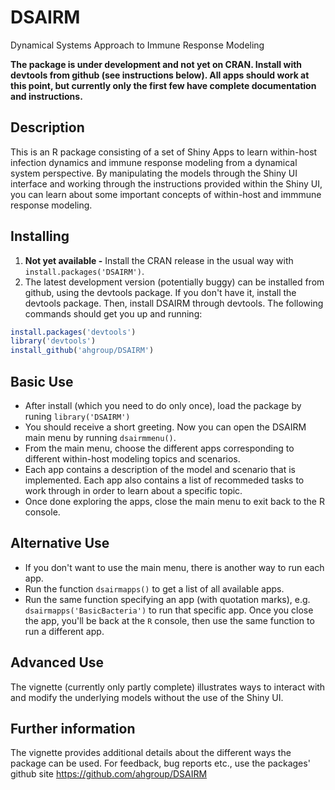 # DSAIRM
Dynamical Systems Approach to Immune Response Modeling

**The package is under development and not yet on CRAN. Install with devtools from github (see instructions below). All apps should work at this point, but currently only the first few have complete documentation and instructions.**


## Description
This is an R package consisting of a set of Shiny Apps to learn within-host infection dynamics and immune response modeling from a dynamical system perspective. By manipulating the models through the Shiny UI interface and working through the instructions provided within the Shiny UI, you can learn about some important concepts of within-host and immmune response modeling. 

## Installing
1. **Not yet available -** Install the CRAN release in the usual way with `install.packages('DSAIRM')`.
2. The latest development version (potentially buggy) can be installed from github, using the devtools package. If you don't have it, install the devtools package. Then, install DSAIRM through devtools. The following commands should get you up and running:

```r
install.packages('devtools')
library('devtools')
install_github('ahgroup/DSAIRM')
```

## Basic Use
* After install (which you need to do only once), load the package by runing `library('DSAIRM')` 
* You should receive a short greeting. Now you can open the DSAIRM main menu by running `dsairmmenu()`. 
* From the main menu, choose the different apps corresponding to different within-host modeling topics and scenarios.
* Each app contains a description of the model and scenario that is implemented. Each app also contains a list of recommeded tasks to work through in order to learn about a specific topic.
* Once done exploring the apps, close the main menu to exit back to the R console.

## Alternative Use
* If you don't want to use the main menu, there is another way to run each app.
* Run the function `dsairmapps()` to get a list of all available apps.
* Run the same function specifying an app (with quotation marks), e.g. `dsairmapps('BasicBacteria')` to run that specific app. Once you close the app, you'll be back at the `R` console, then use the same function to run a different app. 

## Advanced Use
The vignette (currently only partly complete) illustrates ways to interact with and modify the underlying models without the use of the Shiny UI.

## Further information
The vignette provides additional details about the different ways the package can be used.
For feedback, bug reports etc., use the packages' github site https://github.com/ahgroup/DSAIRM
